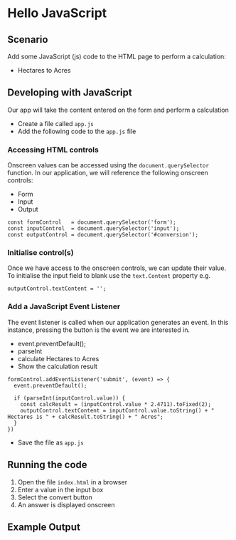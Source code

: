# Hello JavaScript 

## Scenario

Add some JavaScript (js) code to the HTML page to perform a calculation:

* Hectares to Acres

 
## Developing with JavaScript
 
Our app will take the content entered on the form and perform a calculation

 
* Create a file called `app.js`
* Add the following code to the `app.js` file

### Accessing HTML controls 

Onscreen values can be accessed using the `document.querySelector` function.
In our application, we will reference the following onscreen controls:

* Form
* Input
* Output

```
const formControl   = document.querySelector('form');
const inputControl  = document.querySelector('input');
const outputControl = document.querySelector('#conversion');
```

### Initialise control(s)

Once we have access to the onscreen controls, we can update their value.
To initialise the input field to blank use the `text.Content` property e.g.

```
outputControl.textContent = '';
```

### Add a JavaScript Event Listener

The event listener is called when our application generates an event.
In this instance, pressing the button is the event we are interested in.

* event.preventDefault();
* parseInt
* calculate Hectares to Acres
* Show the calculation result

```
formControl.addEventListener('submit', (event) => {
  event.preventDefault();

  if (parseInt(inputControl.value)) {
    const calcResult = (inputControl.value * 2.4711).toFixed(2);
    outputControl.textContent = inputControl.value.toString() + " Hectares is " + calcResult.toString() + " Acres";
  }
})
```

* Save the file as `app.js`

 
## Running the code
 
1. Open the file `index.html` in a browser
2. Enter a value in the input box
3. Select the convert button
4. An answer is displayed onscreen


## Example Output
 

